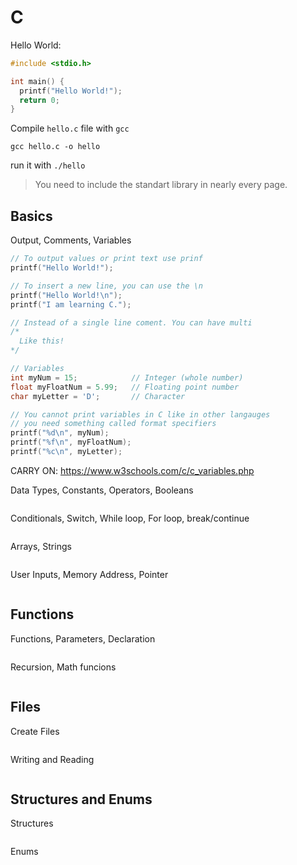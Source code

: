 # C 

Hello World:
```c
#include <stdio.h>

int main() {
  printf("Hello World!");
  return 0;
}
```
Compile `hello.c` file with `gcc`
```
gcc hello.c -o hello
```
run it with `./hello`

> You need to include the standart library in nearly every page. 

## Basics
Output, Comments, Variables
```c
// To output values or print text use prinf
printf("Hello World!");

// To insert a new line, you can use the \n
printf("Hello World!\n");
printf("I am learning C.");

// Instead of a single line coment. You can have multi
/*
  Like this!
*/

// Variables
int myNum = 15;            // Integer (whole number)
float myFloatNum = 5.99;   // Floating point number
char myLetter = 'D';       // Character

// You cannot print variables in C like in other langauges
// you need something called format specifiers
printf("%d\n", myNum);
printf("%f\n", myFloatNum);
printf("%c\n", myLetter);

```

CARRY ON: https://www.w3schools.com/c/c_variables.php

Data Types, Constants, Operators, Booleans
```c
```

Conditionals, Switch, While loop, For loop, break/continue
```c
```

Arrays, Strings
```c
```

User Inputs, Memory Address, Pointer
```c
```

## Functions

Functions, Parameters, Declaration
```c

```

Recursion, Math funcions
```c
```

## Files

Create Files
```c
```

Writing and Reading
```c
```

## Structures and Enums

Structures
```c
```

Enums
```c
```
